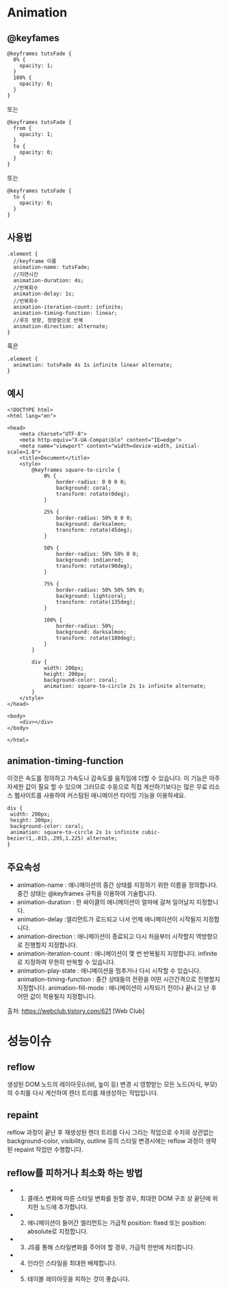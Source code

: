 # Animation

## @keyfames
```
@keyframes tutsFade {
  0% {
    opacity: 1;
  }
  100% {
    opacity: 0;
  }
}
```

또는

```
@keyframes tutsFade {
  from {
    opacity: 1;
  }
  to {
    opacity: 0;
  }
}
```

또는

```
@keyframes tutsFade {
  to {
    opacity: 0;
  }
}
```

## 사용법
```
.element {
  //keyframe 이름
  animation-name: tutsFade;
  //지연시간
  animation-duration: 4s;
  //반복회수
  animation-delay: 1s;
  //반복회수
  animation-iteration-count: infinite;
  animation-timing-function: linear;
  //루프 방향, 정방향으로 반복
  animation-direction: alternate;
}
```
혹은
```
.element {
  animation: tutsFade 4s 1s infinite linear alternate;
}
```

## 예시

```
<!DOCTYPE html>
<html lang="en">

<head>
    <meta charset="UTF-8">
    <meta http-equiv="X-UA-Compatible" content="IE=edge">
    <meta name="viewport" content="width=device-width, initial-scale=1.0">
    <title>Document</title>
    <style>
        @keyframes square-to-circle {
            0% {
                border-radius: 0 0 0 0;
                background: coral;
                transform: rotate(0deg);
            }

            25% {
                border-radius: 50% 0 0 0;
                background: darksalmon;
                transform: rotate(45deg);
            }

            50% {
                border-radius: 50% 50% 0 0;
                background: indianred;
                transform: rotate(90deg);
            }

            75% {
                border-radius: 50% 50% 50% 0;
                background: lightcoral;
                transform: rotate(135deg);
            }

            100% {
                border-radius: 50%;
                background: darksalmon;
                transform: rotate(180deg);
            }
        }

        div {
            width: 200px;
            height: 200px;
            background-color: coral;
            animation: square-to-circle 2s 1s infinite alternate;
        }
    </style>
</head>

<body>
    <div></div>
</body>

</html>
```

## animation-timing-function

 이것은 속도를 정의하고 가속도나 감속도를 움직임에 더할 수 있습니다. 이 기능은 아주 자세한 값이 필요 할 수 있으며 그러므로 수동으로 직접 계산하기보다는 많은 무료 리소스 웹사이트를 사용하여 커스텀된 애니메이션 타이밍 기능을 이용하세요.

 ```
 div {
  width: 200px;
  height: 200px;
  background-color: coral;
  animation: square-to-circle 2s 1s infinite cubic-bezier(1,.015,.295,1.225) alternate;  
}
 ```

 ## 주요속성
 - animation-name : 애니메이션의 중간 상태를 지정하기 위한 이름을 정의합니다. 중간 상태는 @keyframes 규칙을 이용하여 기술합니다.
- animation-duration : 한 싸이클의 애니메이션이 얼마에 걸쳐 일어날지 지정합니다.
- animation-delay :엘리먼트가 로드되고 나서 언제 애니메이션이 시작될지 지정합니다.
- animation-direction : 애니메이션이 종료되고 다시 처음부터 시작할지 역방향으로 진행할지 지정합니다.
- animation-iteration-count : 애니메이션이 몇 번 반복될지 지정합니다. infinite 로 지정하여 무한히 반복할 수 있습니다.
- animation-play-state : 애니메이션을 멈추거나 다시 시작할 수 있습니다.
animation-timing-function : 중간 상태들의 전환을 어떤 시간간격으로 진행할지 지정합니다.
animation-fill-mode : 애니메이션이 시작되기 전이나 끝나고 난 후 어떤 값이 적용될지 지정합니다.


출처: https://webclub.tistory.com/621 [Web Club]

# 성능이슈

## reflow
생성된 DOM 노드의 레이아웃(너비, 높이 등) 변경 시 영향받는 모든 노드(자식, 부모)의 수치를 다시 계산하여 렌더 트리를 재생성하는 작업입니다.

## repaint
reflow 과정이 끝난 후 재생성된 렌더 트리를 다시 그리는 작업으로 수치와 상관없는 background-color, visibility, outline 등의 스타일 변경시에는 reflow 과정이 생략 된 repaint 작업만 수행합니다.

## reflow를 피하거나 최소화 하는 방법
- 1. 클래스 변화에 따른 스타일 변화를 원할 경우, 최대한 DOM 구조 상 끝단에 위치한 노드에 추가합니다.
- 2. 애니메이션이 들어간 엘리먼트는 가급적 position: fixed 또는 position: absolute로 지정합니다.
- 3. JS를 통해 스타일변화를 주어야 할 경우, 가급적 한번에 처리합니다.
- 4. 인라인 스타일을 최대한 배제합니다.
- 5. 테이블 레이아웃을 피하는 것이 좋습니다.